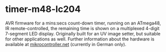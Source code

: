# timer-m48-lc204

AVR firmware for a mins:secs count-down timer, running on an ATmega48, IR remote-controlled, the remaining time is shown on a multiplexed 4-digit 7-segment LED display. Originally built for an UV image setter, but suitable for other applications as well. Further information about the hardware is available at [mikrocontroller.net](https://www.mikrocontroller.net/articles/UV-Belichter-Timer_mit_AVR) (currently in German only).
